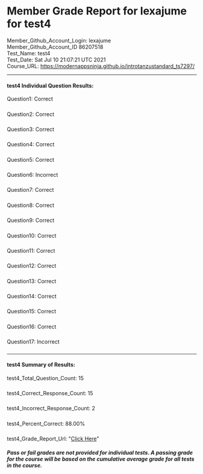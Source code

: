 # Member Grade Report for lexajume for test4  
   
Member_Github_Account_Login: lexajume  
Member_Github_Account_ID 86207518  
Test_Name: test4  
Test_Date: Sat Jul 10 21:07:21 UTC 2021  
Course_URL: https://modernappsninja.github.io/introtanzustandard_ts7297/  
   
---  
#### test4 Individual Question Results:  
Question1: Correct  
#####  
Question2: Correct  
#####  
Question3: Correct  
#####  
Question4: Correct  
#####  
Question5: Correct  
#####  
Question6: Incorrect  
#####  
Question7: Correct  
#####  
Question8: Correct  
#####  
Question9: Correct  
#####  
Question10: Correct  
#####  
Question11: Correct  
#####  
Question12: Correct  
#####  
Question13: Correct  
#####  
Question14: Correct  
#####  
Question15: Correct  
#####  
Question16: Correct  
#####  
Question17: Incorrect  
#####  
---  
#### test4 Summary of Results:  
test4_Total_Question_Count: 15  
#####  
test4_Correct_Response_Count: 15  
#####  
test4_Incorrect_Response_Count: 2  
#####  
test4_Percent_Correct: 88.00%  
#####  
test4_Grade_Report_Url: "[Click Here](https://github.com/modernappsninjas/lexajume/blob/main/static/userdata/courses/introtanzustandard_ts7297/grade_report.pr224.test4.md)"
##### Pass or fail grades are not provided for individual tests. A passing grade for the course will be based on the cumulative average grade for all tests in the course.  
